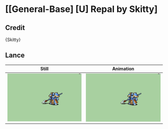 # [\[General-Base\] \[U\] Repal by Skitty]

## Credit

{Skitty}
	
## Lance

| Still | Animation |
| :---: | :-------: |
| ![Lance still](./Lance_000.png) | ![Lance animation](./Lance.gif) |
